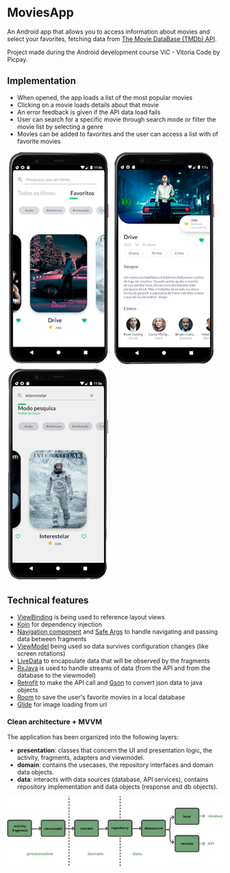 # MoviesApp

An Android app that allows you to access information about movies and select your favorites, fetching data from [The Movie DataBase (TMDb) API].

[The Movie DataBase (TMDb) API]: https://developers.themoviedb.org/3/

Project made during the Android development course ViC - Vitoria Code by Picpay.

## Implementation

- When opened, the app loads a list of the most popular movies
- Clicking on a movie loads details about that movie
- An error feedback is given if the API data load fails
- User can search for a specific movie through search mode or filter the movie list by selecting a genre
- Movies can be added to favorites and the user can access a list with of favorite movies

![Movies](screenshots/favorites.png "Main screen with list of movies")
![Movie Detail](screenshots/moviedetail.png "Details of a specific movie")
![Search Mode](screenshots/searchmode.png "Search mode")

## Technical features

- [ViewBinding] is being used to reference layout views
- [Koin] for dependency injection
- [Navigation component] and [Safe Args] to handle navigating and passing data between fragments
- [ViewModel] being used so data survives configuration changes (like screen rotations)
- [LiveData] to encapsulate data that will be observed by the fragments
- [RxJava] is used to handle streams of data (from the API and from the database to the viewmodel)
- [Retrofit] to make the API call and [Gson] to convert json data to java objects
- [Room] to save the user's favorite movies in a local database
- [Glide] for image loading from url

[ViewBinding]: https://developer.android.com/topic/libraries/view-binding
[Koin]: https://insert-koin.io/
[Navigation component]: https://developer.android.com/guide/navigation
[Safe Args]: https://developer.android.com/guide/navigation/navigation-pass-data#Safe-args
[ViewModel]: https://developer.android.com/topic/libraries/architecture/viewmodel
[LiveData]: https://developer.android.com/topic/libraries/architecture/livedata
[RxJava]: https://github.com/ReactiveX/RxJava
[Retrofit]: https://square.github.io/retrofit/
[Gson]: https://github.com/google/gson 
[Room]: https://developer.android.com/training/data-storage/room
[Glide]: https://github.com/bumptech/glide

### Clean architecture + MVVM

The application has been organized into the following layers:
- **presentation**: classes that concern the UI and presentation logic, the activity, fragments, adapters and viewmodel.
- **domain**: contains the usecases, the repository interfaces and domain data objects.
- **data**: interacts with data sources (database, API services), contains repository implementation and data objects (response and db objects). 

![Architecture](screenshots/structure.png "Project architecture")
